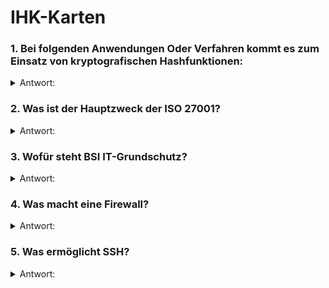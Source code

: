 # IHK-Karten

### 1. Bei folgenden Anwendungen Oder Verfahren kommt es zum Einsatz von kryptografischen Hashfunktionen:

<details>
  <summary>Antwort:</summary>
  
- Integritätsprüfungen
- Erzeugung von Prüfsummen
- Erzeugung von Sitzungsschlüsseln
- Generatoren für Einmal-Passwörter
- Verfahren zur Authentifizierung mit digitalen Signaturen
- Speichern von Passwörtern
  
</details>

### 2. Was ist der Hauptzweck der ISO 27001?

<details>
  <summary>Antwort:</summary>
  
Standard für das Informationssicherheits-Managementsystem (ISMS), der Anforderungen für die Implementierung von Sicherheitskontrollen festlegt.
  
</details>

### 3. Wofür steht BSI IT-Grundschutz?

<details>
  <summary>Antwort:</summary>
  
Methode zur Identifizierung und Implementierung von Sicherheitsmaßnahmen, entwickelt vom Bundesamt für Sicherheit in der Informationstechnik (BSI)
  
</details>

### 4. Was macht eine Firewall?

<details>
  <summary>Antwort:</summary>
  
Überwacht und kontrolliert eingehenden und ausgehenden Netzwerkverkehr basierend auf Sicherheitsrichtlinien.
  
</details>

### 5. Was ermöglicht SSH?

<details>
  <summary>Antwort:</summary>
  
Sichere Fernverwaltung und Kommunikation über unsichere Netzwerke, indem Daten verschlüsselt werden.

</details>
